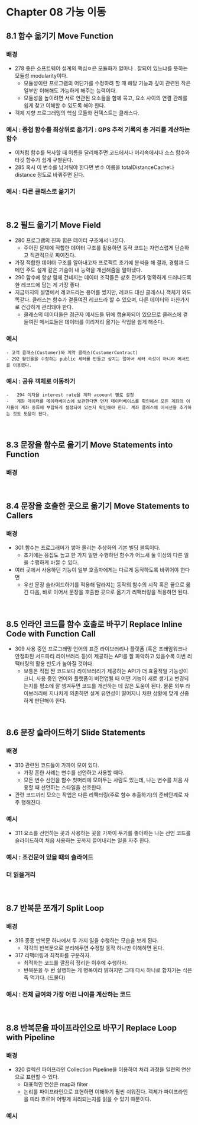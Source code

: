 # Chapter 08 가눙 이동

## 8.1 함수 옮기기 Move Function

### 배경

-   278 좋은 소프트웨어 설계의 핵심ㅇ은 모듈화가 얼마나 . 잘되어 있느냐를 뜻하는 모듈성 modularity이다.
    -   모듈성이란 프로그램의 어딘가를 수정하려 할 때 해당 기능과 깊이 관련된 작은 일부만 이해해도 가능하게 해주는 능력이다.
    -   모듈성을 높이려면 서로 연관된 요소들을 함께 묶고, 요소 사이의 연결 관례를 쉽게 찾고 이해할 수 있도록 해야 한다.
-   객체 지향 프로그래밍의 핵심 모듈화 컨텍스트는 클래스다.

### 예시 : 중첩 함수를 최상위로 옮기기 : GPS 추적 기록의 총 거리를 계산하는 함수

-   이처럼 함수를 복사할 때 이름을 달리해주면 코드에서나 머리속에서나 소스 함수와 타깃 함수가 쉽게 구별된다.
-   285 혹시 이 변수를 남겨둬야 한다면 변수 이름을 totalDistanceCache나 distance 정도로 바꿔주면 된다.

### 예시 : 다른 클래스로 옮기기

<br>

## 8.2 필드 옮기기 Move Field

-   280 프로그램의 진짜 힘은 데이터 구조에서 나온다.
    -   주어진 문제에 적합한 데이터 구조를 활용하면 동작 코드는 자연스럽게 단순하고 직관적으로 짜여진다.
-   가장 적합한 데이터 구조를 알아내고자 프로젝트 초기에 분석을 해 결과, 경험과 도메인 주도 설계 같은 기술이 내 능력을 개선해줌을 알아냈다.
-   290 함수에 항상 함께 건네지는 데이터 조각들은 상호 관계가 명확하게 드러나도록 한 레코드에 담는 게 가장 좋다.
-   지금까지의 설명에서 레코드라는 용어를 썼지만, 레코드 대신 클래스나 객체가 와도 똑같다. 클래스는 함수가 곁들여진 레코드라 할 수 있으며, 다른 데이터와 마찬가지로 건강하게 관리돼야 한다.
    -   클래스의 데이터들은 접근자 메서드들 뒤에 캡슐화되어 있으므로 클래스에 곁들여진 메서드들은 데이터를 이리저리 옮기는 작업을 쉽게 해준다.

### 예시

    - 고객 클래스(Customer)와 계약 클래스(CustomerContract)
    - 292 할인율을 수정하는 public 세터를 만들고 싶지는 않아서 세터 속성이 아니라 메서드를 이용했다.

### 예시 : 공유 객체로 이동하기

    -   294 이자율 interest rate을 계좌 acoount 별로 설정
    -   계좌 데이터를 데이터베이스에 보관한다면 먼저 데이터베이스를 확인해서 모든 계좌의 이자율이 계좌 종류에 부합하게 설정되어 있는지 확인해야 한다. 계좌 클래스에 어서션을 추가하는 것도 도움이 된다.

<br>

## 8.3 문장을 함수로 옮기기 Move Statements into Function

### 배경

<br>

## 8.4 문장을 호출한 곳으로 옮기기 Move Statements to Callers

### 배경

-   301 함수는 프로그래머가 쌓아 올리는 추상화의 기본 빌딩 블록이다.
    -   초기에는 응집도 높고 한 가지 일만 수행하던 함수가 어느새 둘 이상의 다른 일을 수행하게 바뀔 수 있다.
-   여러 곳에서 사용하던 기능이 일부 호출자에게는 다르게 동작하도록 바뀌어야 한다면
    -   우선 문장 슬라이드하기를 적용해 달라지는 동작의 함수의 시작 혹은 끝으로 옮긴 다음, 바로 이어서 문장을 호출한 곳으로 옮기기 리팩터링을 적용하면 된다.

<br>

## 8.5 인라인 코드를 함수 호출로 바꾸기 Replace Inline Code with Function Call

-   309 사용 중인 프로그래밍 언어의 표준 라이브러리나 플랫폼 (혹은 프래임워크나 안정화된 서드파티 라이브러리 등)이 제공하는 API를 잘 파악하고 있을수록 이번 리팩터링의 활용 빈도가 높아질 것이다.
    -   보통은 직접 짠 코드보다 라이브러리가 제공하는 API가 더 효율적일 가능성이 크니, 사용 중인 언어와 플랫폼이 버전업될 때 어떤 기능이 새로 생기고 변경되는지를 평소에 잘 챙겨두면 코드를 개선하는 데 많은 도움이 된다. 물론 외부 라이브러리에 지나치게 의존하면 설계 유연성이 떨어지니 처한 상황에 맞게 신중하게 판단해야 한다.

<br>

## 8.6 문장 슬라이드하기 Slide Statements

### 배경

-   310 관련된 코드들이 가까이 모여 있다.
    -   가장 흔한 사례는 변수를 선언하고 사용할 때다.
    -   모든 변수 선언을 함수 첫머리에 모아두는 사람도 있는데, 나는 변수를 처음 사용할 때 선언하는 스타일을 선호한다.
-   관련 코드끼리 모으는 작업은 다른 리팩터링(주로 함수 추출하기)의 준비단계로 자주 행해진다.

### 예시

-   311 요소를 선언하는 곳과 사용하는 곳을 가까이 두기를 좋아하는 나는 선언 코드를 슬라이드하여 처음 사용하는 곳까지 끌어내리는 일을 자주 한다.

### 예시 : 조건문이 있을 때의 슬라이드

### 더 읽을거리

<br>

## 8.7 반복문 쪼개기 Split Loop

### 배경

-   316 종종 반복문 하나에서 두 가지 일을 수행하는 모습을 보게 된다.
    -   각각의 반복문으로 분리해두면 수정할 동작 하나만 이해하면 된다.
-   317 리팩터링과 최적화를 구분하자.
    -   최적화는 코드를 깔끔히 정리한 이후에 수행하자.
    -   반복문을 두 번 실행하는 게 병목이라 밝혀지면 그때 다시 하나로 합치기는 식은 죽 먹기다. (드물다)

### 예시 : 전체 급여와 가장 어린 나이를 계산하는 코드

<br>

## 8.8 반복문을 파이프라인으로 바꾸기 Replace Loop with Pipeline

### 배경

-   320 컬렉션 파이프라인 Collection Pipeline을 이용하여 처리 과정을 일련의 연산으로 표현할 수 있다.
    -   대표적인 연산은 map과 filter
    -   논리를 파이프라인으로 표현하면 이해하기 훨씬 쉬워진다. 객체가 파이프라인을 따라 흐르며 어떻게 처리되는지를 읽을 수 있기 때문이다.

### 예시
